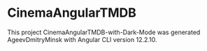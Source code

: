 # CinemaAngularTMDB

This project CinemaAngularTMDB-with-Dark-Mode was generated AgeevDmitryMinsk with Angular CLI version 12.2.10.


